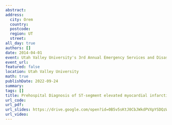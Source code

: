 ```yaml
---
abstract: 
address:
  city: Orem
  country:
  postcode: 
  region: UT
  street: 
all_day: true
authors: []
date: 2014-04-01
event: Utah Valley University's 3rd Annual Emergency Services and Disaster Conference
event_url: 
featured: false
location: Utah Valley University
math: true
publishDate: 2022-09-24
summary: 
tags: []
title: Prehospital Diagnosis of ST-segment elevated myocardial infarction
url_code: 
url_pdf: 
url_slides: https://drive.google.com/open?id=0B5v5sKtJ0CbJWkdPVXpYSDQzWG8
url_video: 
---
```

